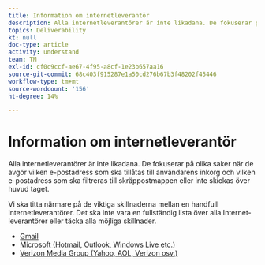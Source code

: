 ```yaml
---
title: Information om internetleverantör
description: Alla internetleverantörer är inte likadana. De fokuserar på olika saker när de avgör vilken e-postadress som ska tillåtas till användarens inkorg och vilken e-postadress som ska filtreras till skräppostmappen eller inte skickas över huvud taget. Vi ska titta närmare på de viktiga skillnaderna mellan en handfull internetleverantörer. Det ska inte vara en fullständig lista över alla Internet-leverantörer eller täcka alla möjliga skillnader.
topics: Deliverability
kt: null
doc-type: article
activity: understand
team: TM
exl-id: cf0c9ccf-ae67-4f95-a8cf-1e23b657aa16
source-git-commit: 68c403f915287e1a50cd276b67b3f48202f45446
workflow-type: tm+mt
source-wordcount: '156'
ht-degree: 14%

---
```


# Information om internetleverantör

Alla internetleverantörer är inte likadana. De fokuserar på olika saker när de avgör vilken e-postadress som ska tillåtas till användarens inkorg och vilken e-postadress som ska filtreras till skräppostmappen eller inte skickas över huvud taget.

Vi ska titta närmare på de viktiga skillnaderna mellan en handfull internetleverantörer. Det ska inte vara en fullständig lista över alla Internet-leverantörer eller täcka alla möjliga skillnader.

* [Gmail](./gmail.md)
* [Microsoft (Hotmail, Outlook, Windows Live etc.)](./microsoft.md)
* [Verizon Media Group (Yahoo, AOL, Verizon osv.)](./verizon-media-group.md)
